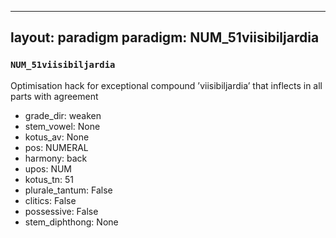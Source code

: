 
---
layout: paradigm
paradigm: NUM_51viisibiljardia
---
### ` NUM_51viisibiljardia `

Optimisation hack for exceptional compound ’viisibiljardia’ that inflects in all parts with agreement
* grade_dir: weaken
* stem_vowel: None
* kotus_av: None
* pos: NUMERAL
* harmony: back
* upos: NUM
* kotus_tn: 51
* plurale_tantum: False
* clitics: False
* possessive: False
* stem_diphthong: None
